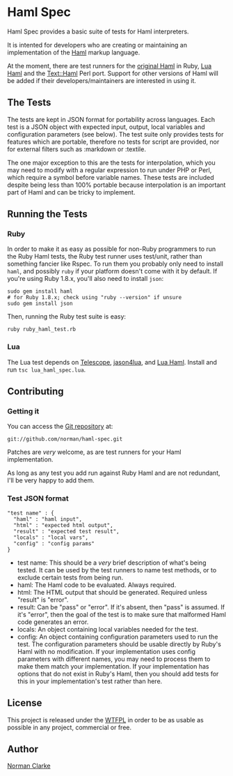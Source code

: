 # Haml Spec #

Haml Spec provides a basic suite of tests for Haml interpreters.

It is intented for developers who are creating or maintaining an implementation
of the [Haml](http://haml-lang.com) markup language.

At the moment, there are test runners for the [original
Haml](http://github.com/nex3/haml) in Ruby, [Lua
Haml](http://github.com/norman/lua-haml) and the
[Text::Haml](http://github.com/vti/text-haml) Perl port. Support for other
versions of Haml will be added if their developers/maintainers are interested in
using it.

## The Tests ##

The tests are kept in JSON format for portability across languages.  Each test
is a JSON object with expected input, output, local variables and configuration
parameters (see below).  The test suite only provides tests for features which
are portable, therefore no tests for script are provided, nor for external
filters such as :markdown or :textile.

The one major exception to this are the tests for interpolation, which you may
need to modify with a regular expression to run under PHP or Perl, which
require a symbol before variable names. These tests are included despite being
less than 100% portable because interpolation is an important part of Haml and
can be tricky to implement.

## Running the Tests ##

### Ruby ###

In order to make it as easy as possible for non-Ruby programmers to run the
Ruby Haml tests, the Ruby test runner uses test/unit, rather than something
fancier like Rspec.  To run them you probably only need to install `haml`, and
possibly `ruby` if your platform doesn't come with it by default. If you're
using Ruby 1.8.x, you'll also need to install `json`:

    sudo gem install haml
    # for Ruby 1.8.x; check using "ruby --version" if unsure
    sudo gem install json

Then, running the Ruby test suite is easy:

    ruby ruby_haml_test.rb

### Lua ###

The Lua test depends on [Telescope](http://telescope.luaforge.net/),
[jason4lua](http://json.luaforge.net/), and
[Lua Haml](http://github.com/norman/lua-haml). Install and
run `tsc lua_haml_spec.lua`.

## Contributing ##

### Getting it ###

You can access the [Git repository](http://github.com/norman/haml-spec) at:

    git://github.com/norman/haml-spec.git

Patches are *very* welcome, as are test runners for your Haml implementation.

As long as any test you add run against Ruby Haml and are not redundant, I'll
be very happy to add them.

### Test JSON format ###

    "test name" : {
      "haml" : "haml input",
      "html" : "expected html output",
      "result" : "expected test result",
      "locals" : "local vars",
      "config" : "config params"
    }

* test name: This should be a *very* brief description of what's being tested. It can
  be used by the test runners to name test methods, or to exclude certain tests from being
  run.
* haml: The Haml code to be evaluated. Always required.
* html: The HTML output that should be generated. Required unless "result" is "error".
* result: Can be "pass" or "error". If it's absent, then "pass" is assumed. If it's "error",
  then the goal of the test is to make sure that malformed Haml code generates an error.
* locals: An object containing local variables needed for the test.
* config: An object containing configuration parameters used to run the test.
  The configuration parameters should be usable directly by Ruby's Haml with no
  modification.  If your implementation uses config parameters with different
  names, you may need to process them to make them match your implementation.
  If your implementation has options that do not exist in Ruby's Haml, then you
  should add tests for this in your implementation's test rather than here.

## License ##

  This project is released under the [WTFPL](http://sam.zoy.org/wtfpl/) in order
  to be as usable as possible in any project, commercial or free.

## Author ##

  [Norman Clarke](mailto:norman@njclarke.com)
